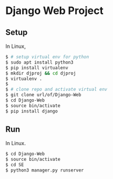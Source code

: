 # Django Web Project

## Setup

In Linux,

```bash
$ # setup virtual env for python
$ sudo apt install python3
$ pip install virtualenv
$ mkdir djproj && cd djproj
$ virtualenv .
$
$ # clone repo and activate virtual env
$ git clone url/of/Django-Web
$ cd Django-Web
$ source bin/activate
$ pip install django
```

## Run

In Linux.

```bash
$ cd Django-Web
$ source bin/activate
$ cd SE
$ python3 manager.py runserver
```